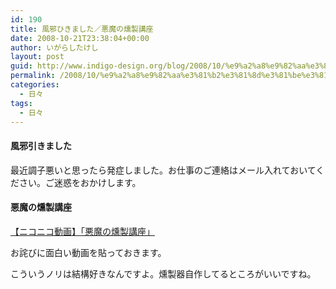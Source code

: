 ```yaml
---
id: 190
title: 風邪ひきました／悪魔の燻製講座
date: 2008-10-21T23:38:04+00:00
author: いがらしたけし
layout: post
guid: http://www.indigo-design.org/blog/2008/10/%e9%a2%a8%e9%82%aa%e3%81%b2%e3%81%8d%e3%81%be%e3%81%97%e3%81%9f%ef%bc%8f%e6%82%aa%e9%ad%94%e3%81%ae%e7%87%bb%e8%a3%bd%e8%ac%9b%e5%ba%a7/
permalink: /2008/10/%e9%a2%a8%e9%82%aa%e3%81%b2%e3%81%8d%e3%81%be%e3%81%97%e3%81%9f%ef%bc%8f%e6%82%aa%e9%ad%94%e3%81%ae%e7%87%bb%e8%a3%bd%e8%ac%9b%e5%ba%a7/
categories:
  - 日々
tags:
  - 日々
---
```

#### 風邪引きました

最近調子悪いと思ったら発症しました。お仕事のご連絡はメール入れておいてください。ご迷惑をおかけします。

#### 悪魔の燻製講座

[【ニコニコ動画】「悪魔の燻製講座」](http://www.nicovideo.jp/watch/sm5000979) 

お詫びに面白い動画を貼っておきます。

こういうノリは結構好きなんですよ。燻製器自作してるところがいいですね。
